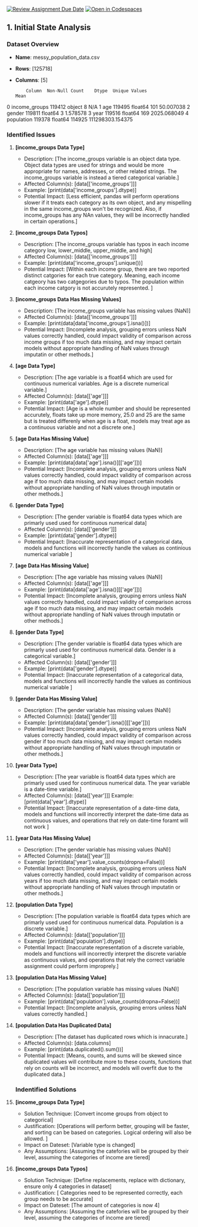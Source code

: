[![Review Assignment Due Date](https://classroom.github.com/assets/deadline-readme-button-22041afd0340ce965d47ae6ef1cefeee28c7c493a6346c4f15d667ab976d596c.svg)](https://classroom.github.com/a/u8FyG16T)
[![Open in Codespaces](https://classroom.github.com/assets/launch-codespace-2972f46106e565e64193e422d61a12cf1da4916b45550586e14ef0a7c637dd04.svg)](https://classroom.github.com/open-in-codespaces?assignment_repo_id=16774994)


## 1. Initial State Analysis

### Dataset Overview
- **Name**: messy_population_data.csv
- **Rows**: [125718]
- **Columns**: [5]

          Column  Non-Null Count    Dtype  Unique Values              Mean
0  income_groups          119412   object              8               N/A
1            age          119495  float64            101         50.007038
2         gender          119811  float64              3          1.578578
3           year          119516  float64            169       2025.068049
4     population          119378  float64         114925  111298303.154375


### Identified Issues

1. **[income_groups Data Type]**
   - Description: [The income_groups variable is an object data type. Object data types are used for strings and would be more appropriate for names, addresses, or other related strings. The income_groups variable is instead a tiered categorical variable.]
   - Affected Column(s): [data[['income_groups']]]
   - Example: [print(data['income_groups'].dtype)]
   - Potential Impact: [Less efficient, pandas will perform operations slower if it treats each category as its own object, and any mispelling in the same income_groups won't be recognized. Also, if income_groups has any NAn values, they will be incorrectly handled in certain operations.]


2. **[income_groups Data Typos]**
   - Description: [The income_groups variable has typos in each income category low, lower_middle, upper_middle, and high]
   - Affected Column(s): [data[['income_groups']]]
   - Example: [print(data['income_groups'].unique())]
   - Potential Impact: [Within each income group, there are two reported distinct catgories for each true category. Meaning, each income catgeory has two catgegories due to typos. The population within each income catgory is not accurutely represented. ]

3. **[income_groups Data Has Missing Values]**
   - Description: [The income_groups variable has missing values (NaN)]
   - Affected Column(s): [data[['income_groups']]]
   - Example: [print(data[data['income_groups'].isna()])]
   - Potential Impact: [Incomplete analysis, grouping errors unless NaN values correctly handled, could impact validity of comparison across income groups if too much data missing, and may impact certain models without appropriate handling of NaN values through imputatin or other methods.]

4. **[age Data Type]**
   - Description: [The age variable is a float64 which are used for continuous numerical variables. Age is a discrete numerical variable.]
   - Affected Column(s): [data[['age']]]
   - Example: [print(data['age'].dtype)]
   - Potential Impact: [Age is a whole number and should be represented accurutely, floats take up more memory, 25.0 and 25 are the same but is  treated differenly when age is a float, models may treat age as a continuous variable and not a discrete one.]

5. **[age Data Has Missing Value]**
   - Description: [The age variable has missing values (NaN)]
   - Affected Column(s): [data[['age']]]
   - Example: [print(data[data['age'].isna()][['age']])]
   - Potential Impact: [Incomplete analysis, grouping errors unless NaN values correctly handled, could impact validity of comparison across age if too much data missing, and may impact certain models without appropriate handling of NaN values through imputatin or other methods.]

6. **[gender Data Type]**
   - Description: [The gender variable is float64 data types which are primarly used used for continuous numerical data]
   - Affected Column(s): [data[['gender']]]
   - Example: [print(data['gender'].dtype)]
   - Potential Impact: [Inaccurate representation of a categorical data, models and functions will incorrectly handle the values as continious numerical variable ]

7. **[age Data Has Missing Value]**
   - Description: [The age variable has missing values (NaN)]
   - Affected Column(s): [data[['age']]]
   - Example: [print(data[data['age'].isna()][['age']])]
   - Potential Impact: [Incomplete analysis, grouping errors unless NaN values correctly handled, could impact validity of comparison across age if too much data missing, and may impact certain models without appropriate handling of NaN values through imputatin or other methods.]


8. **[gender Data Type]**
   - Description: [The gender variable is float64 data types which are primarly used used for continuous numerical data. Gender is a categorical variable.]
   - Affected Column(s): [data[['gender']]]
   - Example: [print(data['gender'].dtype)]
   - Potential Impact: [Inaccurate representation of a categorical data, models and functions will incorrectly handle the values as continious numerical variable ]

9. **[gender Data Has Missing Value]**
   - Description: [The gender variable has missing values (NaN)]
   - Affected Column(s): [data[['gender']]]
   - Example: [print(data[data['gender'].isna()][['age']])]
   - Potential Impact: [Incomplete analysis, grouping errors unless NaN values correctly handled, could impact validity of comparison across gender if too much data missing, and may impact certain models without appropriate handling of NaN values through imputatin or other methods.]


10. **[year Data Type]**
    - Description: [The year variable is float64 data types which are primarly used used for continuous numerical data. The year variable is a date-time variable.]
    - Affected Column(s): [data[['year']]]
    Example: [print(data['year'].dtype)]
    - Potential Impact: [Inaccurate representation of a date-time data, models and functions will incorrectly interpret the date-time data as continuous values, and operations that rely on date-time foramt will not work ]

11. **[year Data Has Missing Value]**
    - Description: [The gender variable has missing values (NaN)]
    - Affected Column(s): [data[['year']]]
    - Example: [print(data['year'].value_counts(dropna=False))]
    - Potential Impact: [Incomplete analysis, grouping errors unless NaN values correctly handled, could impact validity of comparison across years if too much data missing, and may impact certain models without appropriate handling of NaN values through imputatin or other methods.]

12. **[population Data Type]**
    - Description: [The population variable is float64 data types which are primarly used used for continuous numerical data. Population is a discrete variable.]
    - Affected Column(s): [data[['population']]]
    - Example: [print(data['population'].dtype)]
    - Potential Impact: [Inaccurate representation of a discrete variable, models and functions will incorrectly interpret the discrete variable as continuous values, and operations that rely the correct variable assignment could perform improprely.]

13. **[population Data Has Missing Value]**
    - Description: [The population variable has missing values (NaN)]
    - Affected Column(s): [data[['population']]]
    - Example: [print(data['population'].value_counts(dropna=False))]
    - Potential Impact: [Incomplete analysis, grouping errors unless NaN values correctly handled.]

14. **[population Data Has Duplicated Data]**
    - Description: [The dataset has duplicated rows which is innacurate.]
    - Affected Column(s): [data.columns]
    - Example: [print(data.duplicated().sum())]
    - Potential Impact: [Means, counts, and sums will be skewed since duplicated values will contribute more to these counts, functions that rely on counts will be incorrect, and models will overfit due to the duplicated data.]



    ### Indentified Solutions 

1. **[income_groups Data Type]**
   - Solution Technique: [Convert income groups from object to categorical]
   - Justification: [Operations will perform better, grouping will be faster, and sorting can be based on categories. Logical ordering will also be allowed. ]
   - Impact on Dateset: [Variable type is changed]
   - Any Assumptions: [Assuming the catefories will be grouped by their level, assuming the categories of income are tiered]


2. **[income_groups Data Typos]**
   - Solution Technique: [Define replacements, replace with dictionary, ensure only 4 categories in dataset]
   - Justification: [ Categories need to be represented correctly, each group needs to be accurate]
   - Impact on Dateset: [The amount of categories is now 4]
   - Any Assumptions: [Assuming the catefories will be grouped by their level, assuming the categories of income are tiered]

   



   